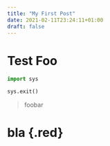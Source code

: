 ```yaml
---
title: "My First Post"
date: 2021-02-11T23:24:11+01:00
draft: false
---
```


# Test Foo

```python
import sys

sys.exit()
```

> foobar

# bla {.red}
